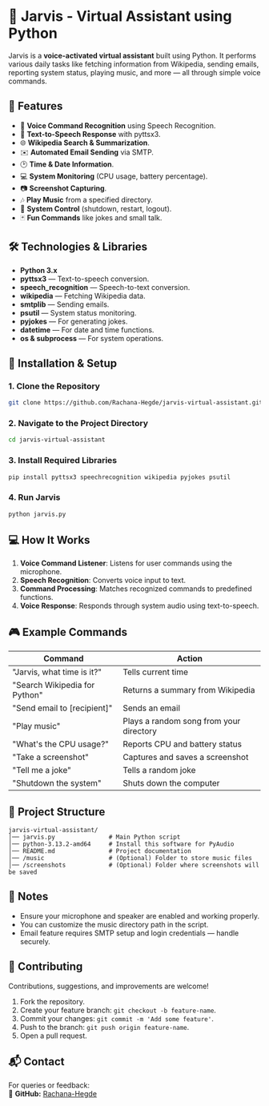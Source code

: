 # 🤖 Jarvis - Virtual Assistant using Python  

Jarvis is a **voice-activated virtual assistant** built using Python. It performs various daily tasks like fetching information from Wikipedia, sending emails, reporting system status, playing music, and more — all through simple voice commands.  

## 🚀 Features  

- 🎤 **Voice Command Recognition** using Speech Recognition.  
- 📢 **Text-to-Speech Response** with pyttsx3.  
- 🌐 **Wikipedia Search & Summarization**.  
- ✉️ **Automated Email Sending** via SMTP.  
- 🕑 **Time & Date Information**.  
- 💻 **System Monitoring** (CPU usage, battery percentage).  
- 📷 **Screenshot Capturing**.  
- 🎶 **Play Music** from a specified directory.   
- 🔌 **System Control** (shutdown, restart, logout).  
- 🃏 **Fun Commands** like jokes and small talk.  

## 🛠️ Technologies & Libraries  

- **Python 3.x**  
- **pyttsx3** — Text-to-speech conversion.  
- **speech_recognition** — Speech-to-text conversion.  
- **wikipedia** — Fetching Wikipedia data.  
- **smtplib** — Sending emails.  
- **psutil** — System status monitoring.  
- **pyjokes** — For generating jokes.  
- **datetime** — For date and time functions.  
- **os & subprocess** — For system operations.  

## 🔧 Installation & Setup  

### 1. Clone the Repository  

```bash
git clone https://github.com/Rachana-Hegde/jarvis-virtual-assistant.git
```  

### 2. Navigate to the Project Directory  

```bash
cd jarvis-virtual-assistant
```  

### 3. Install Required Libraries  

```bash
pip install pyttsx3 speechrecognition wikipedia pyjokes psutil
```  

### 4. Run Jarvis  

```bash
python jarvis.py
```  

## 💻 How It Works  

1. **Voice Command Listener**: Listens for user commands using the microphone.  
2. **Speech Recognition**: Converts voice input to text.  
3. **Command Processing**: Matches recognized commands to predefined functions.  
4. **Voice Response**: Responds through system audio using text-to-speech.  

## 🎮 Example Commands  

| Command                                | Action                                  |  
|----------------------------------------|-----------------------------------------|  
| "Jarvis, what time is it?"              | Tells current time                      |  
| "Search Wikipedia for Python"          | Returns a summary from Wikipedia        |  
| "Send email to [recipient]"             | Sends an email                          |  
| "Play music"                           | Plays a random song from your directory |  
| "What's the CPU usage?"                 | Reports CPU and battery status          |  
| "Take a screenshot"                    | Captures and saves a screenshot         |  
| "Tell me a joke"                       | Tells a random joke                     |  
| "Shutdown the system"                  | Shuts down the computer                 |  

## 📂 Project Structure  

```
jarvis-virtual-assistant/
│── jarvis.py               # Main Python script
│── python-3.13.2-amd64     # Install this software for PyAudio 
│── README.md               # Project documentation
│── /music                  # (Optional) Folder to store music files
│── /screenshots            # (Optional) Folder where screenshots will be saved
```  

## 📝 Notes  

- Ensure your microphone and speaker are enabled and working properly.  
- You can customize the music directory path in the script.  
- Email feature requires SMTP setup and login credentials — handle securely.  

## 🌟 Contributing  

Contributions, suggestions, and improvements are welcome!  

1. Fork the repository.  
2. Create your feature branch: `git checkout -b feature-name`.  
3. Commit your changes: `git commit -m 'Add some feature'`.  
4. Push to the branch: `git push origin feature-name`.  
5. Open a pull request.  

## 📬 Contact  

For queries or feedback:  
🔗 **GitHub:** [Rachana-Hegde](https://github.com/Rachana-Hegde)  
